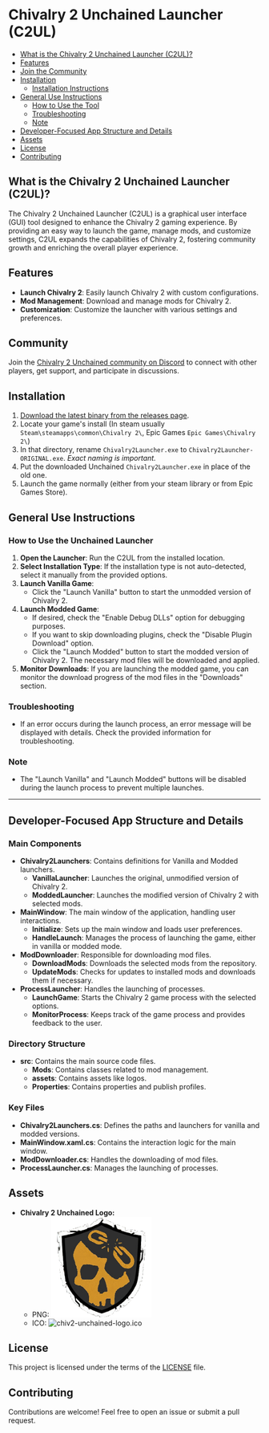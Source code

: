 # Chivalry 2 Unchained Launcher (C2UL)

- [What is the Chivalry 2 Unchained Launcher (C2UL)?](#what-is-the-chivalry-2-unchained-launcher-c2ul)
- [Features](#features)
- [Join the Community](#community)
- [Installation](#installation)
  - [Installation Instructions](#installation-instructions)
- [General Use Instructions](#general-use-instructions)
  - [How to Use the Tool](#how-to-use-the-tool)
  - [Troubleshooting](#troubleshooting)
  - [Note](#note)
- [Developer-Focused App Structure and Details](#developer-focused-app-structure-and-details)
- [Assets](#assets)
- [License](#license)
- [Contributing](#contributing)

## What is the Chivalry 2 Unchained Launcher (C2UL)?

The Chivalry 2 Unchained Launcher (C2UL) is a graphical user interface (GUI) tool designed to enhance the Chivalry 2 gaming experience. By providing an easy way to launch the game, manage mods, and customize settings, C2UL expands the capabilities of Chivalry 2, fostering community growth and enriching the overall player experience.

## Features

- **Launch Chivalry 2**: Easily launch Chivalry 2 with custom configurations.
- **Mod Management**: Download and manage mods for Chivalry 2.
- **Customization**: Customize the launcher with various settings and preferences.

## Community

Join the [Chivalry 2 Unchained community on Discord](https://discord.gg/chiv2unchained) to connect with other players, get support, and participate in discussions.

## Installation

1. [Download the latest binary from the releases page](https://github.com/Chiv2-Community/C2GUILauncher/releases).
2. Locate your game's install (In steam usually `Steam\steamapps\common\Chivalry 2\`, Epic Games `Epic Games\Chivalry 2\`)
3. In that directory, rename `Chivalry2Launcher.exe` to `Chivalry2Launcher-ORIGINAL.exe`. _Exact naming is important._
4. Put the downloaded Unchained `Chivalry2Launcher.exe` in place of the old one.
5. Launch the game normally (either from your steam library or from Epic Games Store).

## General Use Instructions

### How to Use the Unchained Launcher

1. **Open the Launcher**: Run the C2UL from the installed location.
2. **Select Installation Type**: If the installation type is not auto-detected, select it manually from the provided options.
3. **Launch Vanilla Game**:
   - Click the "Launch Vanilla" button to start the unmodded version of Chivalry 2.
4. **Launch Modded Game**:
   - If desired, check the "Enable Debug DLLs" option for debugging purposes.
   - If you want to skip downloading plugins, check the "Disable Plugin Download" option.
   - Click the "Launch Modded" button to start the modded version of Chivalry 2. The necessary mod files will be downloaded and applied.
5. **Monitor Downloads**: If you are launching the modded game, you can monitor the download progress of the mod files in the "Downloads" section.

### Troubleshooting

- If an error occurs during the launch process, an error message will be displayed with details. Check the provided information for troubleshooting.

### Note

- The "Launch Vanilla" and "Launch Modded" buttons will be disabled during the launch process to prevent multiple launches.

---

## Developer-Focused App Structure and Details

### Main Components

- **Chivalry2Launchers**: Contains definitions for Vanilla and Modded launchers.
  - **VanillaLauncher**: Launches the original, unmodified version of Chivalry 2.
  - **ModdedLauncher**: Launches the modified version of Chivalry 2 with selected mods.
- **MainWindow**: The main window of the application, handling user interactions.
  - **Initialize**: Sets up the main window and loads user preferences.
  - **HandleLaunch**: Manages the process of launching the game, either in vanilla or modded mode.
- **ModDownloader**: Responsible for downloading mod files.
  - **DownloadMods**: Downloads the selected mods from the repository.
  - **UpdateMods**: Checks for updates to installed mods and downloads them if necessary.
- **ProcessLauncher**: Handles the launching of processes.
  - **LaunchGame**: Starts the Chivalry 2 game process with the selected options.
  - **MonitorProcess**: Keeps track of the game process and provides feedback to the user.

### Directory Structure

- **src**: Contains the main source code files.
  - **Mods**: Contains classes related to mod management.
  - **assets**: Contains assets like logos.
  - **Properties**: Contains properties and publish profiles.

### Key Files

- **Chivalry2Launchers.cs**: Defines the paths and launchers for vanilla and modded versions.
- **MainWindow.xaml.cs**: Contains the interaction logic for the main window.
- **ModDownloader.cs**: Handles the downloading of mod files.
- **ProcessLauncher.cs**: Manages the launching of processes.

## Assets

- **Chivalry 2 Unchained Logo:**
  - PNG: <img src="https://github.com/Chiv2-Community/C2GUILauncher/blob/main/C2GUILauncher/assets/chiv2-unchained-logo.png" width="200">
  - ICO: ![chiv2-unchained-logo.ico](https://github.com/Chiv2-Community/C2GUILauncher/blob/main/C2GUILauncher/assets/chiv2-unchained-logo.ico)


## License

This project is licensed under the terms of the [LICENSE](LICENSE) file.

## Contributing

Contributions are welcome! Feel free to open an issue or submit a pull request.
